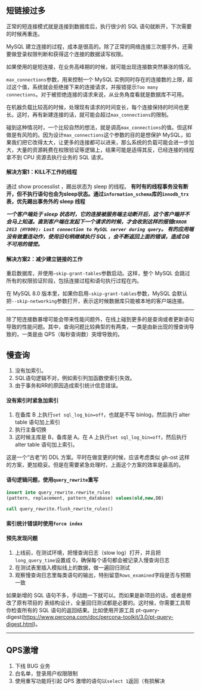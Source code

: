 ## 短链接过多
正常的短连接模式就是连接到数据库后，执行很少的 SQL 语句就断开，下次需要的时候再重连。

MySQL 建立连接的过程，成本是很高的。除了正常的网络连接三次握手外，还需要做登录权限判断和获得这个连接的数据读写权限。

如果使用的是短连接，在业务高峰期的时候，就可能出现连接数突然暴涨的情况。

`max_connections`参数，用来控制一个 MySQL 实例同时存在的连接数的上限，超过这个值，系统就会拒绝接下来的连接请求，并报错提示`Too many connections`。对于被拒绝连接的请求来说，从业务角度看就是数据库不可用。

在机器负载比较高的时候，处理现有请求的时间变长，每个连接保持的时间也更长。这时，再有新建连接的话，就可能会超过`max_connections`的限制。

碰到这种情况时，一个比较自然的想法，就是调高`max_connections`的值。但这样做是有风险的。因为设计`max_connections`这个参数的目的是想保护 MySQL，如果我们把它改得太大，让更多的连接都可以进来，那么系统的负载可能会进一步加大，大量的资源耗费在权限验证等逻辑上，结果可能是适得其反，已经连接的线程拿不到 CPU 资源去执行业务的 SQL 请求。

#### 解决方案1：KILL不工作的线程
通过 show processlist ，踢出状态为 sleep 的线程。
**有时有的线程事务没有断开，但不执行语句也会为sleep状态。通过`information_schema`库的`innodb_trx`表，优先踢出事务外的 sleep 线程**

***一个客户端处于  sleep 状态时，它的连接被服务端主动断开后，这个客户端并不会马上知道。直到客户端在发起下一个请求的时候，才会收到这样的报错`ERROR 2013 (HY000): Lost connection to MySQL server during query`。
有的应用端没有做重连动作，使用旧句柄继续执行 SQL ，会不断返回上面的错误，造成 DB 不可用的错觉。***


#### 解决方案2：减少建立链接的工作
重启数据库，并使用`–skip-grant-tables`参数启动。这样，整个 MySQL 会跳过所有的权限验证阶段，包括连接过程和语句执行过程在内。

在 MySQL 8.0 版本里，如果你启用`–skip-grant-tables`参数，MySQL 会默认把`--skip-networking`参数打开，表示这时候数据库只能被本地的客户端连接。

---
除了短连接数暴增可能会带来性能问题外，在线上碰到更多的是查询或者更新语句导致的性能问题。其中，查询问题比较典型的有两类，一类是由新出现的慢查询导致的，一类是由 QPS（每秒查询数）突增导致的。

## 慢查询
1. 没有加索引。
2. SQL语句逻辑不对，例如索引列加函数使索引失效。
3. 由于事务和RR的原因造成索引统计信息错误。

#### 没有索引时紧急加索引
1. 在备库 B 上执行`set sql_log_bin=off`，也就是不写 binlog，然后执行 alter table 语句加上索引
2. 执行主备切换
3. 这时候主库是 B，备库是 A。在 A 上执行`set sql_log_bin=off`，然后执行 alter table 语句加上索引。

这是一个“古老”的 DDL 方案。平时在做变更的时候，应该考虑类似 gh-ost 这样的方案，更加稳妥。但是在需要紧急处理时，上面这个方案的效率是最高的。

#### 语句逻辑问题，使用`query_rewrite`重写
``` sql
insert into query_rewrite.rewrite_rules
(pattern, replacement, pattern_database) values(old,new,DB)

call query_rewrite.flush_rewrite_rules()
```

#### 索引统计错误时使用`force index`

#### 预先发现问题
1. 上线前，在测试环境，把慢查询日志（slow log）打开，并且把`long_query_time`设置成 0，确保每个语句都会被记录入慢查询日志
2. 在测试表里插入模拟线上的数据，做一遍回归测试
3. 观察慢查询日志里每类语句的输出，特别留意`Rows_examined`字段是否与预期一致

如果新增的 SQL 语句不多，手动跑一下就可以。而如果是新项目的话，或者是修改了原有项目的 表结构设计，全量回归测试都是必要的。这时候，你需要工具帮你检查所有的 SQL 语句的返回结果。比如使用开源工具 pt-query-digest(https://www.percona.com/doc/percona-toolkit/3.0/pt-query-digest.html)。

---
## QPS激增
1. 下线 BUG 业务
2. 白名单，登录用户权限限制
3. 使用重写功能将引起 QPS 激增的语句以`select 1`返回（有损解决